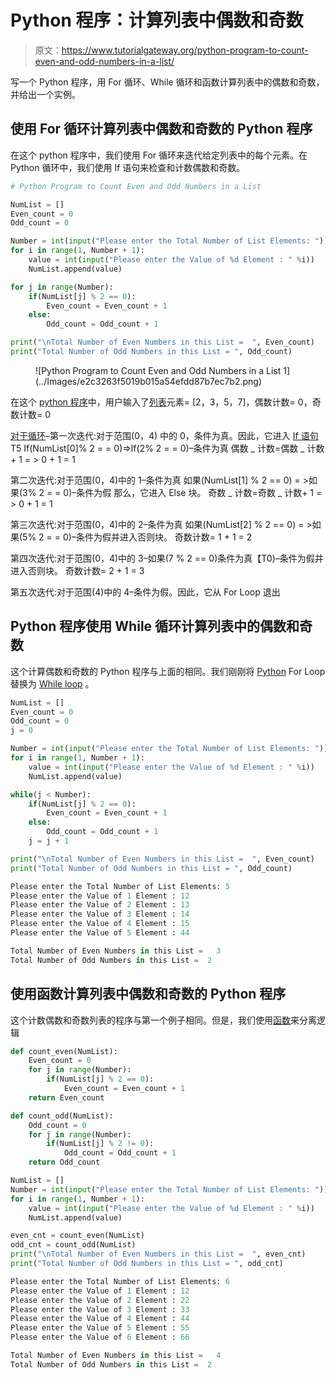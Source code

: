 # Python 程序：计算列表中偶数和奇数

> 原文：<https://www.tutorialgateway.org/python-program-to-count-even-and-odd-numbers-in-a-list/>

写一个 Python 程序，用 For 循环、While 循环和函数计算列表中的偶数和奇数，并给出一个实例。

## 使用 For 循环计算列表中偶数和奇数的 Python 程序

在这个 python 程序中，我们使用 For 循环来迭代给定列表中的每个元素。在 Python 循环中，我们使用 If 语句来检查和计数偶数和奇数。

```py
# Python Program to Count Even and Odd Numbers in a List

NumList = []
Even_count = 0
Odd_count = 0

Number = int(input("Please enter the Total Number of List Elements: "))
for i in range(1, Number + 1):
    value = int(input("Please enter the Value of %d Element : " %i))
    NumList.append(value)

for j in range(Number):
    if(NumList[j] % 2 == 0):
        Even_count = Even_count + 1
    else:
        Odd_count = Odd_count + 1

print("\nTotal Number of Even Numbers in this List =  ", Even_count)
print("Total Number of Odd Numbers in this List = ", Odd_count)
```

<figure class="wp-block-image">![Python Program to Count Even and Odd Numbers in a List 1](../Images/e2c3263f5019b015a54efdd87b7ec7b2.png)</figure>

在这个 [python 程序](https://www.tutorialgateway.org/python-programming-examples/)中，用户输入了[列表](https://www.tutorialgateway.org/python-list/)元素= [2，3，5，7]，偶数计数= 0，奇数计数= 0

[对于循环](https://www.tutorialgateway.org/python-for-loop/)–第一次迭代:对于范围(0，4)
中的 0，条件为真。因此，它进入 [If 语句](https://www.tutorialgateway.org/python-if-statement/)T5 If(NumList[0]% 2 = = 0)=>If(2% 2 = = 0)–条件为真
偶数 _ 计数=偶数 _ 计数+ 1 = > 0 + 1 = 1

第二次迭代:对于范围(0，4)中的 1–条件为真
如果(NumList[1] % 2 == 0) = >如果(3% 2 = = 0)–条件为假
那么，它进入 Else 块。
奇数 _ 计数=奇数 _ 计数+ 1 = > 0 + 1 = 1

第三次迭代:对于范围(0，4)中的 2–条件为真
如果(NumList[2] % 2 == 0) = >如果(5% 2 = = 0)–条件为假并进入否则块。
奇数计数= 1 + 1 = 2

第四次迭代:对于范围(0，4)中的 3–如果(7 % 2 == 0)条件为真【T0)–条件为假并进入否则块。
奇数计数= 2 + 1 = 3

第五次迭代:对于范围(4)中的 4–条件为假。因此，它从 For Loop 退出

## Python 程序使用 While 循环计算列表中的偶数和奇数

这个计算偶数和奇数的 Python 程序与上面的相同。我们刚刚将 [Python](https://www.tutorialgateway.org/python-tutorial/) For Loop 替换为 [While loop](https://www.tutorialgateway.org/python-while-loop/) 。

```py
NumList = []
Even_count = 0
Odd_count = 0
j = 0

Number = int(input("Please enter the Total Number of List Elements: "))
for i in range(1, Number + 1):
    value = int(input("Please enter the Value of %d Element : " %i))
    NumList.append(value)

while(j < Number):
    if(NumList[j] % 2 == 0):
        Even_count = Even_count + 1
    else:
        Odd_count = Odd_count + 1
    j = j + 1

print("\nTotal Number of Even Numbers in this List =  ", Even_count)
print("Total Number of Odd Numbers in this List = ", Odd_count)
```

```py
Please enter the Total Number of List Elements: 5
Please enter the Value of 1 Element : 12
Please enter the Value of 2 Element : 13
Please enter the Value of 3 Element : 14
Please enter the Value of 4 Element : 15
Please enter the Value of 5 Element : 44

Total Number of Even Numbers in this List =   3
Total Number of Odd Numbers in this List =  2
```

## 使用函数计算列表中偶数和奇数的 Python 程序

这个计数偶数和奇数列表的程序与第一个例子相同。但是，我们使用[函数](https://www.tutorialgateway.org/functions-in-python/)来分离逻辑

```py
def count_even(NumList):
    Even_count = 0
    for j in range(Number):
        if(NumList[j] % 2 == 0):
            Even_count = Even_count + 1
    return Even_count

def count_odd(NumList):
    Odd_count = 0
    for j in range(Number):
        if(NumList[j] % 2 != 0):
            Odd_count = Odd_count + 1
    return Odd_count

NumList = []
Number = int(input("Please enter the Total Number of List Elements: "))
for i in range(1, Number + 1):
    value = int(input("Please enter the Value of %d Element : " %i))
    NumList.append(value)

even_cnt = count_even(NumList)
odd_cnt = count_odd(NumList)
print("\nTotal Number of Even Numbers in this List =  ", even_cnt)
print("Total Number of Odd Numbers in this List = ", odd_cnt)
```

```py
Please enter the Total Number of List Elements: 6
Please enter the Value of 1 Element : 12
Please enter the Value of 2 Element : 22
Please enter the Value of 3 Element : 33
Please enter the Value of 4 Element : 44
Please enter the Value of 5 Element : 55
Please enter the Value of 6 Element : 66

Total Number of Even Numbers in this List =   4
Total Number of Odd Numbers in this List =  2
```